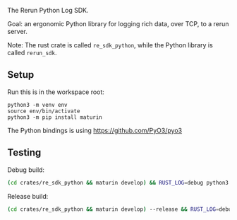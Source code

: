 The Rerun Python Log SDK.

Goal: an ergonomic Python library for logging rich data, over TCP, to a rerun server.

Note: The rust crate is called `re_sdk_python`, while the Python library is called `rerun_sdk`.

## Setup

Run this is in the workspace root:

```
python3 -m venv env
source env/bin/activate
python3 -m pip install maturin
```

The Python bindings is using https://github.com/PyO3/pyo3


## Testing
Debug build:
``` sh
(cd crates/re_sdk_python && maturin develop) && RUST_LOG=debug python3 test.py
```

Release build:
``` sh
(cd crates/re_sdk_python && maturin develop) --release && RUST_LOG=debug python3 test.py
```
